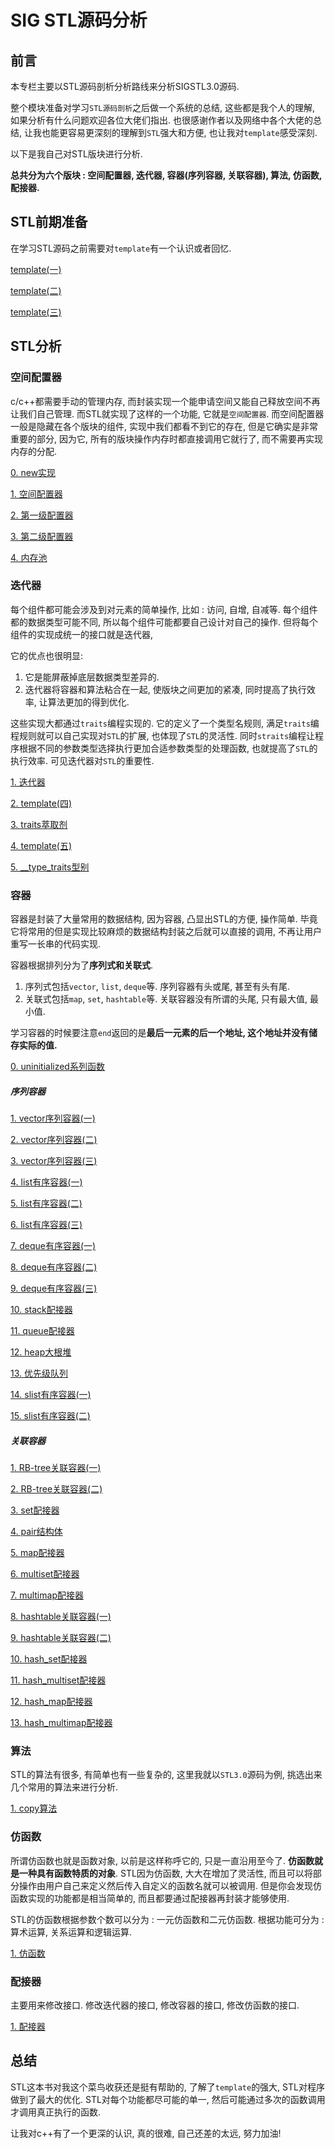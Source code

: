 # SIG STL源码分析

## 前言

本专栏主要以STL源码剖析分析路线来分析SIGSTL3.0源码.

整个模块准备对学习`STL源码剖析`之后做一个系统的总结, 这些都是我个人的理解, 如果分析有什么问题欢迎各位大佬们指出. 也很感谢作者以及网络中各个大佬的总结, 让我也能更容易更深刻的理解到`STL`强大和方便, 也让我对`template`感受深刻.

以下是我自己对STL版块进行分析. 

**总共分为六个版块 : 空间配置器, 迭代器, 容器(序列容器, 关联容器),  算法, 仿函数, 配接器.**



## STL前期准备

在学习STL源码之前需要对`template`有一个认识或者回忆.

[template(一)]([https://github.com/Angely2023/thisSTL/blob/master/STL-master/template%E4%B9%8B%E6%A8%A1%E6%9D%BF%E6%B3%A8%E6%84%8F%E4%BA%8B%E9%A1%B9.md])

[template(二)](https://github.com/FunctionDou/STL/blob/master/template%E4%B9%8B%E9%9D%9E%E7%B1%BB%E5%9E%8B%E6%A8%A1%E6%9D%BF%E5%8F%82%E6%95%B0.md)

[template(三)](https://github.com/FunctionDou/STL/blob/master/template%E4%B9%8B%E7%B1%BB%E7%9B%B8%E5%85%B3.md)

## STL分析



### 空间配置器

c/c++都需要手动的管理内存, 而封装实现一个能申请空间又能自己释放空间不再让我们自己管理. 而STL就实现了这样的一个功能, 它就是`空间配置器`. 而空间配置器一般是隐藏在各个版块的组件, 实现中我们都看不到它的存在, 但是它确实是非常重要的部分, 因为它, 所有的版块操作内存时都直接调用它就行了, 而不需要再实现内存的分配. 

[0. new实现](https://blog.csdn.net/Function_Dou/article/details/84526761)

[1. 空间配置器](https://github.com/FunctionDou/STL/blob/master/1%20%E5%88%9D%E6%AC%A1%E6%8E%A5%E8%A7%A6%E7%A9%BA%E9%97%B4%E9%85%8D%E7%BD%AE%E5%99%A8.md)

[2. 第一级配置器](https://github.com/FunctionDou/STL/blob/master/2%20第一级配置器.md)

[3. 第二级配置器](https://github.com/FunctionDou/STL/blob/master/3%20%E7%AC%AC%E4%BA%8C%E7%BA%A7%E9%85%8D%E7%BD%AE%E5%99%A8.md)

[4. 内存池](https://github.com/FunctionDou/STL/blob/master/4%20%E5%86%85%E5%AD%98%E6%B1%A0.md)



### 迭代器

每个组件都可能会涉及到对元素的简单操作, 比如 : 访问, 自增, 自减等. 每个组件都的数据类型可能不同, 所以每个组件可能都要自己设计对自己的操作. 但将每个组件的实现成统一的接口就是迭代器, 

它的优点也很明显: 

1.  它是能屏蔽掉底层数据类型差异的. 
2.  迭代器将容器和算法粘合在一起, 使版块之间更加的紧凑, 同时提高了执行效率, 让算法更加的得到优化.

这些实现大都通过`traits`编程实现的.  它的定义了一个类型名规则, 满足`traits`编程规则就可以自己实现对`STL`的扩展, 也体现了`STL`的灵活性. 同时`straits`编程让程序根据不同的参数类型选择执行更加合适参数类型的处理函数, 也就提高了`STL`的执行效率. 可见迭代器对`STL`的重要性.

[1. 迭代器](https://github.com/FunctionDou/STL/blob/master/5%20%E8%BF%AD%E4%BB%A3%E5%99%A8.md)

[2. template(四)](https://github.com/FunctionDou/STL/blob/master/6%20%E6%A8%A1%E6%9D%BF%E4%B8%ADclass%E4%B8%8Etypename%E5%8C%BA%E5%88%AB.md)

[3. traits萃取剂](https://github.com/FunctionDou/STL/blob/master/7%20traits%E8%90%83%E5%8F%96%E5%89%82.md)

[4. template(五)](https://github.com/FunctionDou/STL/blob/master/8%20%E5%85%A8%E7%89%B9%E5%8C%96%E5%92%8C%E5%81%8F%E7%89%B9%E5%8C%96.md)

[5. __type_traits型别](https://github.com/FunctionDou/STL/blob/master/9%20__type_traits%E5%9E%8B%E5%88%AB.md)



### 容器

容器是封装了大量常用的数据结构, 因为容器, 凸显出STL的方便, 操作简单. 毕竟它将常用的但是实现比较麻烦的数据结构封装之后就可以直接的调用, 不再让用户重写一长串的代码实现. 

容器根据排列分为了**序列式和关联式**. 

1.  序列式包括`vector`, `list`, `deque`等. 序列容器有头或尾, 甚至有头有尾.
2.  关联式包括`map`, `set`, `hashtable`等. 关联容器没有所谓的头尾, 只有最大值, 最小值.

学习容器的时候要注意`end`返回的是**最后一元素的后一个地址, 这个地址并没有储存实际的值.** 

[0. uninitialized系列函数](https://github.com/FunctionDou/STL/blob/master/10%20uninitialized.md)

##### 序列容器

[1. vector序列容器(一)](https://github.com/FunctionDou/STL/blob/master/11%20vector%20%E4%B8%8A.md)

[2. vector序列容器(二)](https://github.com/FunctionDou/STL/blob/master/12%20vector%20%E4%B8%AD.md)

[3. vector序列容器(三)](https://github.com/FunctionDou/STL/blob/master/13%20vector%20%E4%B8%8B.md)

[4. list有序容器(一)](https://github.com/FunctionDou/STL/blob/master/14%20list%20%E4%B8%8A.md)

[5. list有序容器(二)](https://github.com/FunctionDou/STL/blob/master/15%20list%20%E4%B8%AD.md)

[6. list有序容器(三)](https://github.com/FunctionDou/STL/blob/master/16%20list%20%E4%B8%8B.md)

[7. deque有序容器(一)](https://github.com/FunctionDou/STL/blob/master/17%20deque%20%E4%B8%8A.md)

[8. deque有序容器(二)](https://github.com/FunctionDou/STL/blob/master/18%20deque%20%E4%B8%AD.md)

[9. deque有序容器(三)](https://github.com/FunctionDou/STL/blob/master/19%20deque%20%E4%B8%8B.md)

[10. stack配接器](https://github.com/FunctionDou/STL/blob/master/20%20stack.md)

[11. queue配接器](https://github.com/FunctionDou/STL/blob/master/21%20queue.md)

[12. heap大根堆](https://github.com/FunctionDou/STL/blob/master/22%20heap.md)

[13. 优先级队列](https://github.com/FunctionDou/STL/blob/master/23%20priority_queue.md)

[14. slist有序容器(一)](https://github.com/FunctionDou/STL/blob/master/24%20slist%20%E4%B8%8A.md)

[15. slist有序容器(二)](https://github.com/FunctionDou/STL/blob/master/25%20slist%20下.md)



##### 关联容器

[1. RB-tree关联容器(一)](https://github.com/FunctionDou/STL/blob/master/26%20RB-tree%20%E4%B8%8A.md)

[2. RB-tree关联容器(二)](https://github.com/FunctionDou/STL/blob/master/27%20RB-tree%20%E4%B8%8B.md)

[3. set配接器](https://github.com/FunctionDou/STL/blob/master/28%20set.md)

[4. pair结构体](https://github.com/FunctionDou/STL/blob/master/29%20pair.md)

[5. map配接器](https://github.com/FunctionDou/STL/blob/master/30%20map.md)

[6. multiset配接器](https://github.com/FunctionDou/STL/blob/master/31%20multiset.md)

[7. multimap配接器](https://github.com/FunctionDou/STL/blob/master/32%20multimap.md)

[8. hashtable关联容器(一)](https://github.com/FunctionDou/STL/blob/master/33%20hashtable%20%E4%B8%8A.md)

[9. hashtable关联容器(二)](https://github.com/FunctionDou/STL/blob/master/34%20hashtable%20%E4%B8%8B.md)

[10. hash_set配接器](https://github.com/FunctionDou/STL/blob/master/35%20hash_set.md)

[11. hash_multiset配接器](https://github.com/FunctionDou/STL/blob/master/36%20hash_multiset.md)

[12. hash_map配接器](https://github.com/FunctionDou/STL/blob/master/37%20hash_map.md)

[13. hash_multimap配接器](https://github.com/FunctionDou/STL/blob/master/38%20hash_multimap.md)



### 算法

STL的算法有很多, 有简单也有一些复杂的, 这里我就以`STL3.0`源码为例, 挑选出来几个常用的算法来进行分析. 

[1. copy算法](https://github.com/FunctionDou/STL/blob/master/39%20%E7%AE%97%E6%B3%95--copy.md)

### 仿函数

所谓仿函数也就是函数对象, 以前是这样称呼它的, 只是一直沿用至今了. **仿函数就是一种具有函数特质的对象**. STL因为仿函数, 大大在增加了灵活性, 而且可以将部分操作由用户自己来定义然后传入自定义的函数名就可以被调用. 但是你会发现仿函数实现的功能都是相当简单的, 而且都要通过配接器再封装才能够使用.

STL的仿函数根据参数个数可以分为 : 一元仿函数和二元仿函数. 根据功能可分为 : 算术运算, 关系运算和逻辑运算.

[1. 仿函数](https://github.com/FunctionDou/STL/blob/master/44%20%E4%BB%BF%E5%87%BD%E6%95%B0.md)



### 配接器

主要用来修改接口. 修改迭代器的接口, 修改容器的接口, 修改仿函数的接口.

[1. 配接器](https://github.com/FunctionDou/STL/blob/master/45%20%E9%85%8D%E6%8E%A5%E5%99%A8.md)



## 总结

STL这本书对我这个菜鸟收获还是挺有帮助的, 了解了`template`的强大, STL对程序做到了最大的优化. STL对每个功能都尽可能的单一, 然后可能通过多次的函数调用才调用真正执行的函数.

让我对c++有了一个更深的认识, 真的很难, 自己还差的太远, 努力加油!
